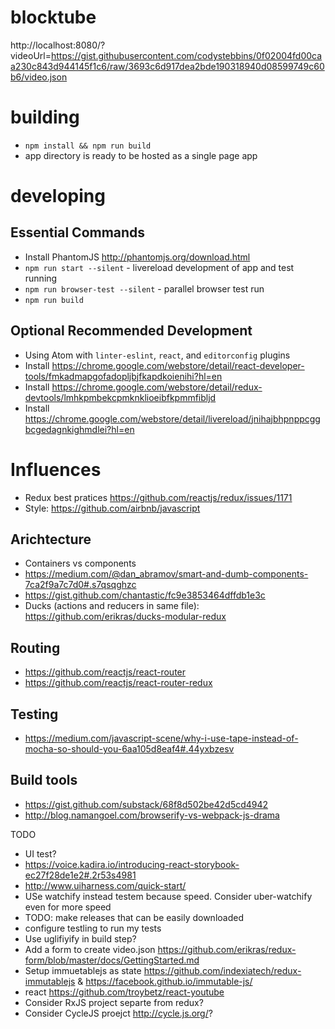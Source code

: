 # blocktube

http://localhost:8080/?videoUrl=https://gist.githubusercontent.com/codystebbins/0f02004fd00caa230c843d944145f1c6/raw/3693c6d917dea2bde190318940d08599749c60b6/video.json

# building
* `npm install && npm run build`
* app directory is ready to be hosted as a single page app

# developing
## Essential Commands
* Install PhantomJS http://phantomjs.org/download.html
* `npm run start --silent` - livereload development of app and test running
* `npm run browser-test --silent` - parallel browser test run
* `npm run build`

## Optional Recommended Development
* Using Atom with `linter-eslint`, `react`, and `editorconfig` plugins
* Install https://chrome.google.com/webstore/detail/react-developer-tools/fmkadmapgofadopljbjfkapdkoienihi?hl=en
* Install https://chrome.google.com/webstore/detail/redux-devtools/lmhkpmbekcpmknklioeibfkpmmfibljd
* Install https://chrome.google.com/webstore/detail/livereload/jnihajbhpnppcggbcgedagnkighmdlei?hl=en

# Influences
* Redux best pratices https://github.com/reactjs/redux/issues/1171
* Style: https://github.com/airbnb/javascript

## Arichtecture
* Containers vs components
 * https://medium.com/@dan_abramov/smart-and-dumb-components-7ca2f9a7c7d0#.s7qsqghzc
 * https://gist.github.com/chantastic/fc9e3853464dffdb1e3c
* Ducks (actions and reducers in same file): https://github.com/erikras/ducks-modular-redux

## Routing
  * https://github.com/reactjs/react-router
  * https://github.com/reactjs/react-router-redux

## Testing
 * https://medium.com/javascript-scene/why-i-use-tape-instead-of-mocha-so-should-you-6aa105d8eaf4#.44yxbzesv

## Build tools
 * https://gist.github.com/substack/68f8d502be42d5cd4942
 * http://blog.namangoel.com/browserify-vs-webpack-js-drama

TODO
* UI test?
 * https://voice.kadira.io/introducing-react-storybook-ec27f28de1e2#.2r53s4981
 * http://www.uiharness.com/quick-start/
* USe watchify instead testem because speed. Consider uber-watchify even for more speed
* TODO: make releases that can be easily downloaded
* configure testling to run my tests
* Use uglifiyify in build step?
* Add a form to create video.json https://github.com/erikras/redux-form/blob/master/docs/GettingStarted.md
* Setup immuetablejs as state https://github.com/indexiatech/redux-immutablejs &  https://facebook.github.io/immutable-js/
* react https://github.com/troybetz/react-youtube
* Consider RxJS project separte from redux?
* Consider CycleJS proejct http://cycle.js.org/?
